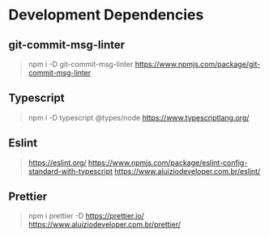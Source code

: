 # Development Dependencies

## git-commit-msg-linter

> npm i -D git-commit-msg-linter
> https://www.npmjs.com/package/git-commit-msg-linter

## Typescript

> npm i -D typescript @types/node
> https://www.typescriptlang.org/

## Eslint

> https://eslint.org/
> https://www.npmjs.com/package/eslint-config-standard-with-typescript
> https://www.aluiziodeveloper.com.br/eslint/

## Prettier

> npm i prettier -D
> https://prettier.io/
> https://www.aluiziodeveloper.com.br/prettier/
